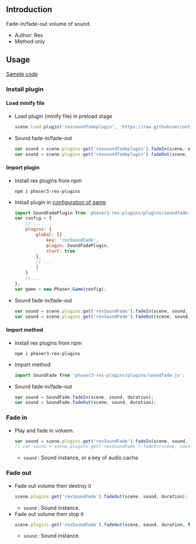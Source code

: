 ## Introduction

Fade-in/fade-out volume of sound.

- Author: Rex
- Method only

## Usage

[Sample code](https://github.com/rexrainbow/phaser3-rex-notes/blob/master/examples/sound-fade)

### Install plugin

#### Load minify file

- Load plugin (minify file) in preload stage
    ```javascript
    scene.load.plugin('rexsoundfadeplugin', 'https://raw.githubusercontent.com/rexrainbow/phaser3-rex-notes/master/dist/rexsoundfadeplugin.min.js', true);
    ```
- Sound fade-in/fade-out
    ```javascript
    var sound = scene.plugins.get('rexsoundfadeplugin').fadeIn(scene, sound, duration);
    var sound = scene.plugins.get('rexsoundfadeplugin').fadeOut(scene, sound, duration);
    ```

#### Import plugin

- Install rex plugins from npm
    ```
    npm i phaser3-rex-plugins
    ```
- Install plugin in [configuration of game](game.md#configuration)
    ```javascript
    import SoundFadePlugin from 'phaser3-rex-plugins/plugins/soundfade-plugin.js';
    var config = {
        // ...
        plugins: {
            global: [{
                key: 'rexSoundFade',
                plugin: SoundFadePlugin,
                start: true
            },
            // ...
            ]
        }
        // ...
    };
    var game = new Phaser.Game(config);
    ```
- Sound fade-in/fade-out
    ```javascript
    var sound = scene.plugins.get('rexSoundFade').fadeIn(scene, sound, duration);
    var sound = scene.plugins.get('rexSoundFade').fadeOut(scene, sound, duration);
    ```

#### Import method

- Install rex plugins from npm
    ```
    npm i phaser3-rex-plugins
    ```
- Import method
    ```javascript
    import SoundFade from 'phaser3-rex-plugins/plugins/soundfade.js';
    ```
- Sound fade-in/fade-out
    ```javascript
    var sound = SoundFade.fadeIn(scene, sound, duration);
    var sound = SoundFade.fadeOut(scene, sound, duration);
    ```

### Fade in

- Play and fade in voluem.
    ```javascript
    var sound = scene.plugins.get('rexSoundFade').fadeIn(scene, sound, duration);
    // var sound = scene.plugins.get('rexSoundFade').fadeIn(scene, sound, duration, endVolume, startVolume);
    ```
    - `sound` : Sound instance, or a key of audio cache.

### Fade out

- Fade out volume then destroy it
    ```javascript
    scene.plugins.get('rexSoundFade').fadeOut(scene, sound, duration);
    ```
    - `sound` : Sound instance.
- Fade out volume then stop it
    ```javascript
    scene.plugins.get('rexSoundFade').fadeOut(scene, sound, duration, false);
    ```
    - `sound` : Sound instance.